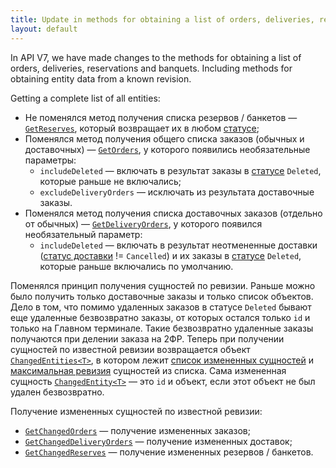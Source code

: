 ```yaml
---
title: Update in methods for obtaining a list of orders, deliveries, reserves and banquets
layout: default
---
```


In API V7, we have made changes to the methods for obtaining a list of orders, deliveries, reservations and banquets. Including methods for obtaining entity data from a known revision.


Getting a complete list of all entities:

- Не поменялся метод получения списка резервов / банкетов —
[`GetReserves`](https://iiko.github.io/front.api.sdk/v7/html/M_Resto_Front_Api_IOperationService_GetReserves.htm),
который возвращает их в любом
[статусе](https://iiko.github.io/front.api.sdk/v7/html/T_Resto_Front_Api_Data_Brd_ReserveStatus.htm);
- Поменялся метод получения общего списка заказов (обычных и доставочных) —
[`GetOrders`](https://iiko.github.io/front.api.sdk/v7/html/M_Resto_Front_Api_IOperationService_GetOrders.htm),
у которого появились необязательные параметры:
	- `includeDeleted` — включать в результат заказы в
[статусе](https://iiko.github.io/front.api.sdk/v7/html/T_Resto_Front_Api_Data_Orders_OrderStatus.htm)
`Deleted`, которые раньше не включались;
	- `excludeDeliveryOrders` — исключать из результата доставочные заказы.
- Поменялся метод получения списка доставочных заказов (отдельно от обычных) —
[`GetDeliveryOrders`](https://iiko.github.io/front.api.sdk/v7/html/M_Resto_Front_Api_IOperationService_GetDeliveryOrders.htm),
у которого появился необязательный параметр:
	- `includeDeleted` — включать в результат неотмененные доставки
([статус доставки](https://iiko.github.io/front.api.sdk/v7/html/P_Resto_Front_Api_Data_Orders_IDeliveryOrder_DeliveryStatus.htm) != `Cancelled`) и их заказы в
[статусе](https://iiko.github.io/front.api.sdk/v7/html/T_Resto_Front_Api_Data_Orders_OrderStatus.htm)
`Deleted`, которые раньше включались по умолчанию.

Поменялся принцип получения сущностей по ревизии.
Раньше можно было получить только доставочные заказы и только список объектов.
Дело в том, что помимо удаленных заказов в статусе `Deleted` бывают еще удаленные безвозвратно заказы, от которых остался только `id` и только на Главном терминале.
Такие безвозвратно удаленные заказы получаются при делении заказа на 2ФР.
Теперь при получении сущностей по известной ревизии возвращается объект
[`ChangedEntities<T>`](https://iiko.github.io/front.api.sdk/v7/html/T_Resto_Front_Api_Data_Common_ChangedEntities_1.htm),
в котором лежит [список измененных сущностей](https://iiko.github.io/front.api.sdk/v7/html/F_Resto_Front_Api_Data_Common_ChangedEntities_1_Entities.htm)
и [максимальная ревизия](https://iiko.github.io/front.api.sdk/v7/html/F_Resto_Front_Api_Data_Common_ChangedEntities_1_RevisionTo.htm) сущностей из списка.
Сама измененная сущность
[`ChangedEntity<T>`](https://iiko.github.io/front.api.sdk/v7/html/T_Resto_Front_Api_Data_Common_ChangedEntity_1.htm)
— это `id` и объект, если этот объект не был удален безвозвратно.

Получение измененных сущностей по известной ревизии:

- [`GetChangedOrders`](https://iiko.github.io/front.api.sdk/v7/html/M_Resto_Front_Api_IOperationService_GetChangedOrders.htm)
— получение измененных заказов;
- [`GetChangedDeliveryOrders`](https://iiko.github.io/front.api.sdk/v7/html/M_Resto_Front_Api_IOperationService_GetChangedDeliveryOrders.htm)
— получение измененных доставок;
- [`GetChangedReserves`](https://iiko.github.io/front.api.sdk/v7/html/M_Resto_Front_Api_IOperationService_GetChangedReserves.htm)
— получение измененных резервов / банкетов.